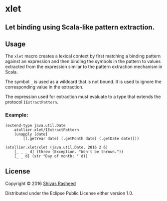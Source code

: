 # xlet

## Let binding using Scala-like pattern extraction.


## Usage

The ``xlet`` macro creates a lexical context by first matching a
binding pattern against an expression and then binding the symbols in
the pattern to values extracted from the expression similar to the
pattern extraction mechanism in Scala.

The symbol ``_`` is used as a wildcard that is not bound. It is used
to ignore the corresponding value in the extraction.

The expression used for extraction must evaluate to a type that
extends the protocol ``IExtractPattern``.

### Example:

    (extend-type java.util.Date
        atollier.xlet/IExtractPattern
        (unapply [date]
            [(.getYear date) (.getMonth date) (.getDate date)]))

    (atollier.xlet/xlet (java.util.Date. 2016 2 6)
        [_ _ _ d] (throw (Exception. "Won't be thrown."))
        [_ _ d] (str "Day of month: " d))


## License

Copyright © 2016 [Shiyas Rasheed](http://atollier.com)

Distributed under the Eclipse Public License either version 1.0.
